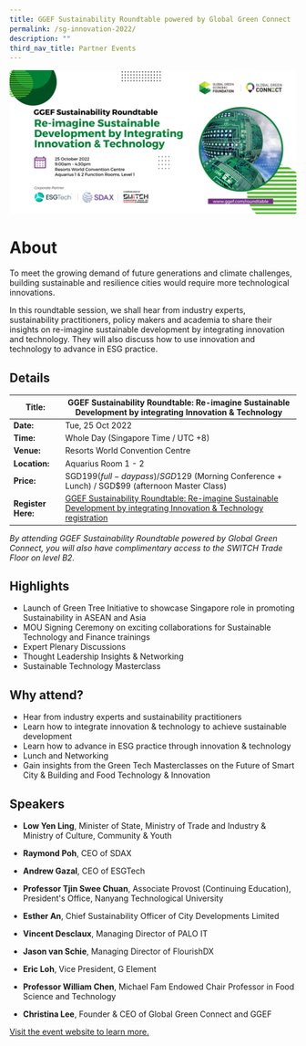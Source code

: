 ```yaml
---
title: GGEF Sustainability Roundtable powered by Global Green Connect
permalink: /sg-innovation-2022/
description: ""
third_nav_title: Partner Events
---
```


![Partner Event SWITCH 2022](/images/Sustainability%20Roundtable%20(2400%20x%201200px).png)
# **About**
To meet the growing demand of future generations and climate challenges, building sustainable and resilience cities would require more technological innovations. 

In this roundtable session, we shall hear from industry experts, sustainability practitioners, policy makers and academia to share their insights on re-imagine sustainable development by integrating innovation and technology. They will also discuss how to use innovation and technology to advance in ESG practice.

## **Details**

| **Title:** | **GGEF Sustainability Roundtable: Re-imagine Sustainable Development by integrating Innovation & Technology** |
| -------- | -------- |
|**Date:** | Tue, 25 Oct 2022 |
| **Time:** | Whole Day (Singapore Time / UTC +8) |
|**Venue:** | Resorts World Convention Centre |
|**Location:** | Aquarius Room 1 - 2 |
|**Price:** | SGD$199 (full-day pass) / SGD$129 (Morning Conference + Lunch) / SGD$99 (afternoon Master Class) |
|**Register Here:** | [GGEF Sustainability Roundtable: Re-imagine Sustainable Development by integrating Innovation & Technology registration](https://ggefsustainabilityroundtable.eventbrite.sg )

*By attending GGEF Sustainability Roundtable powered by Global Green Connect, you will also have complimentary access to the SWITCH Trade Floor on level B2.*

## **Highlights**
*   Launch of Green Tree Initiative to showcase Singapore role in promoting Sustainability in ASEAN and Asia  
*   MOU Signing Ceremony on exciting collaborations for Sustainable Technology and Finance trainings  
*   Expert Plenary Discussions  
*   Thought Leadership Insights & Networking     
*   Sustainable Technology Masterclass


## **Why attend?**
*   Hear from industry experts and sustainability practitioners  
*   Learn how to integrate innovation & technology to achieve sustainable development    
*   Learn how to advance in ESG practice through innovation & technology    
*   Lunch and Networking    
*   Gain insights from the Green Tech Masterclasses on the Future of Smart City & Building and Food Technology & Innovation

## **Speakers**
*  **Low Yen Ling**, Minister of State, Ministry of Trade and Industry & Ministry of Culture, Community & Youth
    
*   **Raymond Poh**, CEO of SDAX
    
*   **Andrew Gazal**, CEO of ESGTech
    
*   **Professor Tjin Swee Chuan**, Associate Provost (Continuing Education), President's Office, Nanyang Technological University
    
*   **Esther An**, Chief Sustainability Officer of City Developments Limited
    
*   **Vincent Desclaux**, Managing Director of PALO IT
    
*   **Jason van Schie**, Managing Director of FlourishDX
    
*   **Eric Loh**, Vice President, G Element
    
*   **Professor William Chen**, Michael Fam Endowed Chair Professor in Food Science and Technology
    
*   **Christina Lee**, Founder & CEO of Global Green Connect and GGEF

[Visit the event website to learn more.](https://www.ggef.com/roundtable)